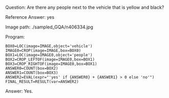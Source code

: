 Question: Are there any people next to the vehicle that is yellow and black?

Reference Answer: yes

Image path: ./sampled_GQA/n406334.jpg

Program:

```
BOX0=LOC(image=IMAGE,object='vehicle')
IMAGE0=CROP(image=IMAGE,box=BOX0)
BOX1=LOC(image=IMAGE0,object='people')
BOX2=CROP_LEFTOF(image=IMAGE0,box=BOX1)
BOX3=CROP_RIGHTOF(image=IMAGE0,box=BOX1)
ANSWER0=COUNT(box=BOX2)
ANSWER1=COUNT(box=BOX3)
ANSWER2=EVAL(expr="'yes' if {ANSWER0} + {ANSWER1} > 0 else 'no'")
FINAL_RESULT=RESULT(var=ANSWER2)
```
Answer: Yes.

